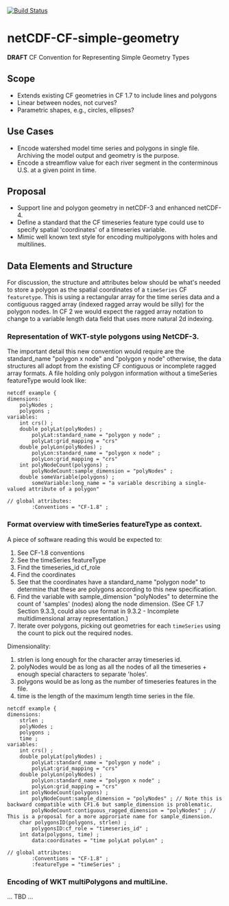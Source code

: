[![Build Status](https://travis-ci.org/bekozi/netCDF-CF-simple-geometry.svg?branch=master)](https://travis-ci.org/bekozi/netCDF-CF-simple-geometry)

# netCDF-CF-simple-geometry
**DRAFT** CF Convention for Representing Simple Geometry Types

## Scope

* Extends existing CF geometries in CF 1.7 to include lines and polygons
* Linear between nodes, not curves?
* Parametric shapes, e.g., circles, ellipses?

## Use Cases

* Encode watershed model time series and polygons in single file. Archiving the model output and geometry is the purpose.
* Encode a streamflow value for each river segment in the conterminous U.S. at a given point in time.

## Proposal

* Support line and polygon geometry in netCDF-3 and enhanced netCDF-4. 
* Define a standard that the CF timeseries feature type could use to specify spatial 'coordinates' of a timeseries variable.
* Mimic well known text style for encoding multipolygons with holes and multilines.

## Data Elements and Structure

For discussion, the structure and attributes below should be what's needed to store a polygon as the spatial coordinates of a `timeSeries` CF `featuretype`. This is using a rectangular array for the time series data and a contiguous ragged array (indexed ragged array would be silly) for the polygon nodes. In CF 2 we would expect the ragged array notation to change to a variable length data field that uses more natural 2d indexing.

### Representation of WKT-style polygons using NetCDF-3.

The important detail this new convention would require are the standard\_name "polygon x node" and "polygon y node" otherwise, the data structures all adopt from the existing CF contiguous or incomplete ragged array formats. A file holding only polygon information without a timeSeries featureType would look like:

```
netcdf example {
dimensions:
    polyNodes ;
    polygons ;
variables:
    int crs() ;
    double polyLat(polyNodes) ;
        polyLat:standard_name = "polygon y node" ;
        polyLat:grid_mapping = "crs"
    double polyLon(polyNodes) ;
        polyLon:standard_name = "polygon x node" ;
        polyLon:grid_mapping = "crs"
    int polyNodeCount(polygons) ;
        polyNodeCount:sample_dimension = "polyNodes" ;
    double someVariable(polygons) ;
        someVariable:long_name = "a variable describing a single-valued attribute of a polygon"

// global attributes:
        :Conventions = "CF-1.8" ;
```

### Format overview with timeSeries featureType as context.
 
A piece of software reading this would be expected to:  
1) See CF-1.8 conventions  
2) See the timeSeries featureType  
3) Find the timeseries\_id cf\_role  
4) Find the coordinates  
5) See that the coordinates have a standard\_name "polygon node" to determine that these are polygons according to this new specification.  
6) Find the variable with sample_dimension "polyNodes" to determine the count of 'samples' (nodes) along the node dimension. (See CF 1.7 Section 9.3.3, could also use format in 9.3.2 - Incomplete multidimensional array representation.)  
7) Iterate over polygons, picking out geometries for each `timeSeries` using the count to pick out the required nodes.  

Dimensionality:  
1) strlen is long enough for the character array timeseries id.  
2) polyNodes would be as long as all the nodes of all the timeseries + enough special characters to separate 'holes'.  
3) polygons would be as long as the number of timeseries features in the file.  
4) time is the length of the maximum length time series in the file.  

```
netcdf example {
dimensions:
    strlen ;
    polyNodes ;
    polygons ;
    time ;
variables:
    int crs() ;
    double polyLat(polyNodes) ;
        polyLat:standard_name = "polygon y node" ;
        polyLat:grid_mapping = "crs"
    double polyLon(polyNodes) ;
        polyLon:standard_name = "polygon x node" ;
        polyLon:grid_mapping = "crs"
    int polyNodeCount(polygons) ;
        polyNodeCount:sample_dimension = "polyNodes" ; // Note this is backward compatible with CF1.6 but sample_dimension is problematic.
        polyNodeCount:contiguous_ragged_dimension = "polyNodes" ; // This is a proposal for a more approriate name for sample_dimension.
    char polygonsID(polygons, strlen) ;
        polygonsID:cf_role = "timeseries_id" ;
    int data(polygons, time) ;
        data:coordinates = "time polyLat polyLon" ;

// global attributes:
        :Conventions = "CF-1.8" ;
        :featureType = "timeSeries" ;
```


### Encoding of WKT multiPolygons and multiLine.

... TBD ...
